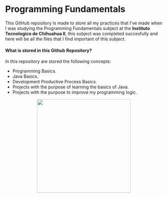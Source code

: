 ﻿# Programming Fundamentals

This GitHub repository is made to store all my practices that I've made when I was studying the Programming Fundamentals subject at the **Instituto Tecnologico de Chihuahua II**, this subject was completed succesfully and here will be all the files that I find important of this subject.

#### What is stored in this Github Repository?

In this repository are stored the following concepts:
- Programming Basics.
- Java Basics.
- Development Productive Process Basics.
- Projects with the purpose of learning the basics of Java.
- Projects with the purpose to improve my programming logic.

<p align="center"><img src="http://www.chihuahua2.tecnm.mx/wp-content/uploads/2017/09/LOGO-TEC2-RED.png" width="300"/></p>
